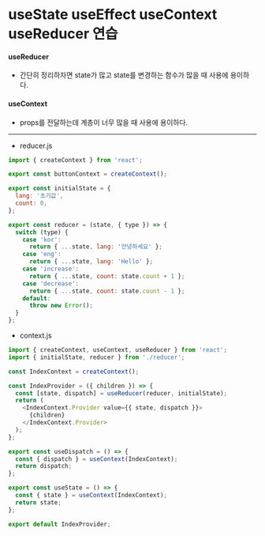# useState useEffect useContext useReducer 연습

#### useReducer

- 간단히 정리하자면 state가 많고 state를 변경하는 함수가 많을 때 사용에 용이하다.

#### useContext

- props를 전달하는데 계층이 너무 많을 때 사용에 용이하다.

---

- reducer.js

```js
import { createContext } from 'react';

export const buttonContext = createContext();

export const initialState = {
  lang: '초기값',
  count: 0,
};

export const reducer = (state, { type }) => {
  switch (type) {
    case 'kor':
      return { ...state, lang: '안녕하세요' };
    case 'eng':
      return { ...state, lang: 'Hello' };
    case 'increase':
      return { ...state, count: state.count + 1 };
    case 'decrease':
      return { ...state, count: state.count - 1 };
    default:
      throw new Error();
  }
};
```

- context.js

```js
import { createContext, useContext, useReducer } from 'react';
import { initialState, reducer } from './reducer';

const IndexContext = createContext();

const IndexProvider = ({ children }) => {
  const [state, dispatch] = useReducer(reducer, initialState);
  return (
    <IndexContext.Provider value={{ state, dispatch }}>
      {children}
    </IndexContext.Provider>
  );
};

export const useDispatch = () => {
  const { dispatch } = useContext(IndexContext);
  return dispatch;
};

export const useState = () => {
  const { state } = useContext(IndexContext);
  return state;
};

export default IndexProvider;
```
